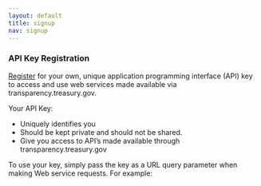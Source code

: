 ```yaml
---
layout: default
title: signup
nav: signup
---
```


### API Key Registration

<a href='https://api.data.gov/signup' target='_blank'>Register</a> for your own, unique application programming interface (API) key to access and use web services made available via transparency.treasury.gov. 

Your API Key:

* Uniquely identifies you
* Should be kept private and should not be shared.
* Give you access to API’s made available through transparency.treasury.gov

To use your key, simply pass the key as a URL query parameter when making Web service requests. For example: 
